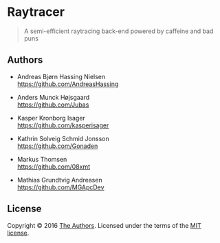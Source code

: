 # Raytracer

> A semi-efficient raytracing back-end powered by caffeine and bad puns

## Authors

- Andreas Bjørn Hassing Nielsen  
  https://github.com/AndreasHassing

- Anders Munck Højsgaard  
  https://github.com/Jubas

- Kasper Kronborg Isager  
  https://github.com/kasperisager

- Kathrin Solveig Schmid Jonsson  
  https://github.com/Gonaden

- Markus Thomsen  
  https://github.com/08xmt

- Mathias Grundtvig Andreasen  
  https://github.com/MGApcDev

## License

Copyright &copy; 2016 [The Authors](#authors). Licensed under the terms of the [MIT license](LICENSE.md).

